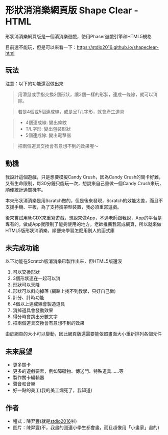 # 形狀消消樂網頁版 Shape Clear - HTML
形狀消消樂網頁版是一個消消樂遊戲，使用Phaser遊戲引擎和HTML5規格

目前還不能玩，但是可以來看一下：<https://stdio2016.github.io/shapeclear-html>

## 玩法
注意：以下的功能還沒做出來

> 用滑鼠或手指交換2個形狀，讓3個一樣的形狀，連成一條線，就可以消除。

> 若是4個或5個連成線，或是呈T/L字形，就會產生道具

> * 4個連成線: 變出條紋
> * T/L字形: 變出包裝形狀
> * 5個連成線: 變出電擊器

> 把兩個道具交換會有意想不到的效果喔～

## 動機
我設計這個遊戲，只是想要模擬Candy Crush，因為Candy Crush的關卡好難，又有生命限制，每30分鐘只能玩一次，想說來自己重做一個Candy Crush來玩，順便統計過關機率。

本來形狀消消樂是用Scratch做的，但是後來發現，Scratch的效能太差，而且不支援手機、平板，為了支持攜帶型裝置，我必須重寫遊戲。

後來嘗試用libGDX來重寫遊戲，想說來做App，不過老師跟我說，App的平台是專有的，做成App就限制了能夠使用的地方。老師推薦我寫成網頁，所以就來做HTML5版形狀消消樂，順便來學習怎麼用別人的函式庫

## 未完成功能

以下功能在Scratch版消消樂已製作出來，但HTML5版還沒

1. 可以交換形狀
2. 3個形狀連在一起可以消
3. 形狀可以天降
4. 形狀可以斜向掉落 (網路上找不到教學，只好自己做)
5. 計分、計時功能
6. 4個以上連成線會製造道具
7. 消掉道具會發動效果
8. 得分時會跳出分數文字
9. 把兩個道具交換會有意想不到的效果

由於網頁的大小可以變動，因此網頁版還需要能依照畫面大小重新排列各個元件

## 未來展望

* 更多關卡
* 更多的遊戲要素，例如障礙物、傳送門、特殊道具……等
* 製作關卡編輯器
* 聲音和音樂
* 好一點的美工(我的美工爛死了，我知道)

## 作者
* 程式：陳羿豐(就是[stdio2016](https://www.github.com/stdio2016)啦)
* 圖片：陳羿豐(不，我畫的圖連小學生都會畫，而且超像用「小畫家」畫的)

